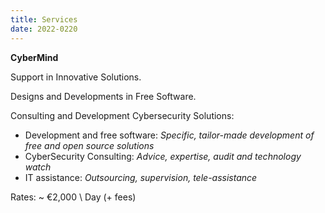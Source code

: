 ```yaml
---
title: Services
date: 2022-0220
---
```


**CyberMind**

Support in Innovative Solutions.

Designs and Developments in Free Software.

Consulting and Development Cybersecurity Solutions:
- Development and free software: *Specific, tailor-made development of free and open source solutions*
- CyberSecurity Consulting: *Advice, expertise, audit and technology watch*
- IT assistance: *Outsourcing, supervision, tele-assistance*

Rates: ~ €2,000 \ Day (+ fees)